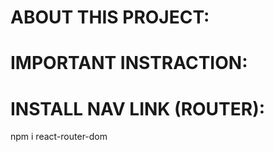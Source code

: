 # ABOUT THIS PROJECT:

# IMPORTANT INSTRACTION:

# INSTALL NAV LINK (ROUTER):

npm i react-router-dom

